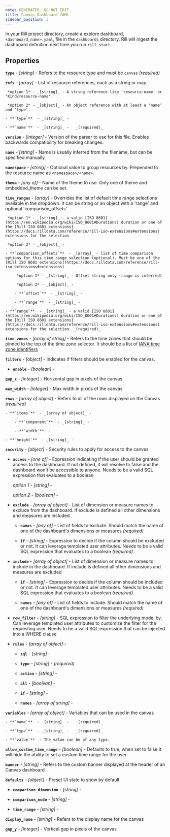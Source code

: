 ```yaml
---
note: GENERATED. DO NOT EDIT.
title: Canvas Dashboard YAML
sidebar_position: 3
---
```


In your Rill project directory, create a explore dashboard, `<dashboard_name>.yaml`, file in the `dashboards` directory. Rill will ingest the dashboard definition next time you run `rill start`.

## Properties


**`type`**  - _[string]_ - Refers to the resource type and must be `canvas`  _(required)_

**`refs`**  - _[array]_ - List of resource references, each as a string or map. 

     *option 1* - _[string]_ - A string reference like 'resource-name' or 'Kind/resource-name'.

     *option 2* - _[object]_ - An object reference with at least a 'name' and 'type'.

    - **`type`**  - _[string]_ -  

    - **`name`**  - _[string]_ -   _(required)_

**`version`**  - _[integer]_ - Version of the parser to use for this file. Enables backwards compatibility for breaking changes. 

**`name`**  - _[string]_ - Name is usually inferred from the filename, but can be specified manually. 

**`namespace`**  - _[string]_ - Optional value to group resources by. Prepended to the resource name as `<namespace>/<name>`. 

**`theme`**  - _[any of]_ - Name of the theme to use. Only one of theme and embedded_theme can be set. 

**`time_ranges`**  - _[array]_ - Overrides the list of default time range selections available in the dropdown. It can be string or an object with a 'range' and optional 'comparison_offsets' 

     *option 1* - _[string]_ - a valid [ISO 8601](https://en.wikipedia.org/wiki/ISO_8601#Durations) duration or one of the [Rill ISO 8601 extensions](https://docs.rilldata.com/reference/rill-iso-extensions#extensions) extensions for the selection

     *option 2* - _[object]_ - 

    - **`comparison_offsets`**  - _[array]_ - list of time comparison options for this time range selection (optional). Must be one of the [Rill ISO 8601 extensions](https://docs.rilldata.com/reference/rill-iso-extensions#extensions) 

         *option 1* - _[string]_ - Offset string only (range is inferred)

         *option 2* - _[object]_ - 

        - **`offset`**  - _[string]_ -  

        - **`range`**  - _[string]_ -  

    - **`range`**  - _[string]_ - a valid [ISO 8601](https://en.wikipedia.org/wiki/ISO_8601#Durations) duration or one of the [Rill ISO 8601 extensions](https://docs.rilldata.com/reference/rill-iso-extensions#extensions) extensions for the selection  _(required)_

**`time_zones`**  - _[array of string]_ - Refers to the time zones that should be pinned to the top of the time zone selector. It should be a list of [IANA time zone identifiers](https://en.wikipedia.org/wiki/List_of_tz_database_time_zones) 

**`filters`**  - _[object]_ - Indicates if filters should be enabled for the canvas. 

  - **`enable`**  - _[boolean]_ -  

**`gap_x`**  - _[integer]_ - Horizontal gap in pixels of the canvas 

**`max_width`**  - _[integer]_ - Max width in pixels of the canvas 

**`rows`**  - _[array of object]_ - Refers to all of the rows displayed on the Canvas  _(required)_

    - **`items`**  - _[array of object]_ -  

        - **`component`**  - _[string]_ -  

        - **`width`**  -  

    - **`height`**  - _[string]_ -  

**`security`**  - _[object]_ - Security rules to apply for access to the canvas 

  - **`access`**  - _[one of]_ - Expression indicating if the user should be granted access to the dashboard. If not defined, it will resolve to false and the dashboard won't be accessible to anyone. Needs to be a valid SQL expression that evaluates to a boolean. 

     *option 1* - _[string]_ - 

     *option 2* - _[boolean]_ - 

  - **`exclude`**  - _[array of object]_ - List of dimension or measure names to exclude from the dashboard. If exclude is defined all other dimensions and measures are included 

      - **`names`**  - _[any of]_ - List of fields to exclude. Should match the name of one of the dashboard's dimensions or measures  _(required)_

      - **`if`**  - _[string]_ - Expression to decide if the column should be excluded or not. It can leverage templated user attributes. Needs to be a valid SQL expression that evaluates to a boolean  _(required)_

  - **`include`**  - _[array of object]_ - List of dimension or measure names to include in the dashboard. If include is defined all other dimensions and measures are excluded 

      - **`if`**  - _[string]_ - Expression to decide if the column should be included or not. It can leverage templated user attributes. Needs to be a valid SQL expression that evaluates to a boolean  _(required)_

      - **`names`**  - _[any of]_ - List of fields to include. Should match the name of one of the dashboard's dimensions or measures  _(required)_

  - **`row_filter`**  - _[string]_ - SQL expression to filter the underlying model by. Can leverage templated user attributes to customize the filter for the requesting user. Needs to be a valid SQL expression that can be injected into a WHERE clause 

  - **`rules`**  - _[array of object]_ -  

      - **`sql`**  - _[string]_ -  

      - **`type`**  - _[string]_ -   _(required)_

      - **`action`**  - _[string]_ -  

      - **`all`**  - _[boolean]_ -  

      - **`if`**  - _[string]_ -  

      - **`names`**  - _[array of string]_ -  

**`variables`**  - _[array of object]_ - Variables that can be used in the canvas 

    - **`name`**  - _[string]_ -   _(required)_

    - **`type`**  - _[string]_ -   _(required)_

    - **`value`**  - The value can be of any type. 

**`allow_custom_time_range`**  - _[boolean]_ - Defaults to true, when set to false it will hide the ability to set a custom time range for the user.  

**`banner`**  - _[string]_ - Refers to the custom banner displayed at the header of an Canvas dashboard 

**`defaults`**  - _[object]_ - Preset UI state to show by default 

  - **`comparison_dimension`**  - _[string]_ -  

  - **`comparison_mode`**  - _[string]_ -  

  - **`time_range`**  - _[string]_ -  

**`display_name`**  - _[string]_ - Refers to the display name for the canvas 

**`gap_y`**  - _[integer]_ - Vertical gap in pixels of the canvas 